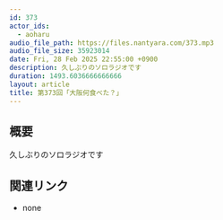 ```yaml
---
id: 373
actor_ids:
  - aoharu
audio_file_path: https://files.nantyara.com/373.mp3
audio_file_size: 35923014
date: Fri, 28 Feb 2025 22:55:00 +0900
description: 久しぶりのソロラジオです
duration: 1493.6036666666666
layout: article
title: 第373回「大阪何食べた？」
---
```

## 概要

久しぶりのソロラジオです

## 関連リンク

* none
